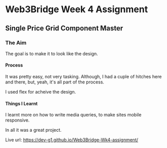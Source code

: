 # Web3Bridge Week 4 Assignment
## Single Price Grid Component Master

### The Aim
The goal is to make it to look like the design.

#### Process
It was pretty easy, not very tasking. Although, I had a cuple of hitches here and there, but, yeah, it's all part of the process.


I used flex for acheive the design.

#### Things I Learnt
I learnt more on how to write media queries, to make sites mobile responsive.

In all it was a great project.

Live url: https://dev-g1.github.io/Web3Bridge-Wk4-assignment/

